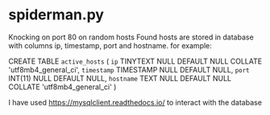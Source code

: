 # spiderman.py
Knocking on port 80 on random hosts
Found hosts are stored in database with columns ip, timestamp, port and hostname.
for example:

CREATE TABLE `active_hosts` (
	`ip` TINYTEXT NULL DEFAULT NULL COLLATE 'utf8mb4_general_ci',
	`timestamp` TIMESTAMP NULL DEFAULT NULL,
	`port` INT(11) NULL DEFAULT NULL,
	`hostname` TEXT NULL DEFAULT NULL COLLATE 'utf8mb4_general_ci'
)

I have used https://mysqlclient.readthedocs.io/ to interact with the database
